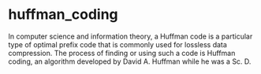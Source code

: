 # huffman_coding
In computer science and information theory, a Huffman code is a particular type of optimal prefix code that is commonly used for lossless data compression. The process of finding or using such a code is Huffman coding, an algorithm developed by David A. Huffman while he was a Sc. D.
